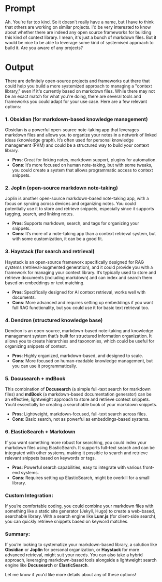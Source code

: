# Prompt

Ah. You're far too kind. So it doesn't really have a name, but I have to think that others are working on similar projects. I'd be very interested to know about whether there are indeed any open source frameworks for building this kind of context library. I mean, it's just a bunch of markdown files. But it would be nice to be able to leverage some kind of systemised approach to build it. Are you aware of any projects?

# Output

There are definitely open-source projects and frameworks out there that could help you build a more systemized approach to managing a "context library," even if it's currently based on markdown files. While there may not be an exact match for what you're doing, there are several tools and frameworks you could adapt for your use case. Here are a few relevant options:

### 1. **Obsidian** (for markdown-based knowledge management)
Obsidian is a powerful open-source note-taking app that leverages markdown files and allows you to organize your notes in a network of linked ideas (knowledge graph). It’s often used for personal knowledge management (PKM) and could be a structured way to build your context library.

- **Pros**: Great for linking notes, markdown support, plugins for automation.
- **Cons**: It’s more focused on human note-taking, but with some tweaks, you could create a system that allows programmatic access to context snippets.

### 2. **Joplin** (open-source markdown note-taking)
Joplin is another open-source markdown-based note-taking app, with a focus on syncing across devices and organizing notes. You could potentially use it to store and retrieve snippets, especially since it supports tagging, search, and linking notes.

- **Pros**: Supports markdown, search, and tags for organizing your snippets.
- **Cons**: It’s more of a note-taking app than a context retrieval system, but with some customization, it can be a good fit.

### 3. **Haystack** (for search and retrieval)
Haystack is an open-source framework specifically designed for RAG systems (retrieval-augmented generation), and it could provide you with a framework for managing your context library. It’s typically used to store and retrieve documents (including markdown) and can index and search them based on embeddings or text matching.

- **Pros**: Specifically designed for AI context retrieval, works well with documents.
- **Cons**: More advanced and requires setting up embeddings if you want full RAG functionality, but you could use it for basic text retrieval too.

### 4. **Dendron** (structured knowledge base)
Dendron is an open-source, markdown-based note-taking and knowledge management system that’s built for structured information organization. It allows you to create hierarchies and taxonomies, which could be useful for organizing snippets of context.

- **Pros**: Highly organized, markdown-based, and designed to scale.
- **Cons**: More focused on human-readable knowledge management, but you can use it programmatically.

### 5. **Docusearch + mdBook**
This combination of **Docusearch** (a simple full-text search for markdown files) and **mdBook** (a markdown-based documentation generator) can be an effective, lightweight approach to store and retrieve context snippets. You’d essentially be creating a searchable book of your markdown snippets.

- **Pros**: Lightweight, markdown-focused, full-text search across files.
- **Cons**: Basic search, not as powerful as embeddings-based systems.

### 6. **ElasticSearch + Markdown**
If you want something more robust for searching, you could index your markdown files using ElasticSearch. It supports full-text search and can be integrated with other systems, making it possible to search and retrieve relevant snippets based on keywords or tags.

- **Pros**: Powerful search capabilities, easy to integrate with various front-end systems.
- **Cons**: Requires setting up ElasticSearch, might be overkill for a small library.

### Custom Integration:
If you’re comfortable coding, you could combine your markdown files with something like a static site generator (Jekyll, Hugo) to create a web-based, searchable library. With a search engine like **Lunr.js** (for client-side search), you can quickly retrieve snippets based on keyword matches.

### Summary:
If you’re looking to systematize your markdown-based library, a solution like **Obsidian** or **Joplin** for personal organization, or **Haystack** for more advanced retrieval, might suit your needs. You can also take a hybrid approach, leveraging markdown-based tools alongside a lightweight search engine like **Docusearch** or **ElasticSearch**.

Let me know if you'd like more details about any of these options!